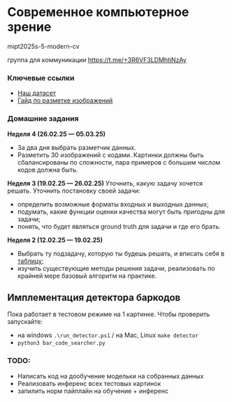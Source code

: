 # Современное компьютерное зрение

mipt2025s-5-modern-cv

группа для коммуникации https://t.me/+3R6VF3LDMhtiNzAy

### Ключевые ссылки

* [Наш датасет](https://huggingface.co/datasets/mipt-modern-cv/barcodes)
* [Гайд по разметке изображений](markup_guide.md)

### Домашние задания

**Неделя 4 (26.02.25 — 05.03.25)**
* За два дня выбрать разметчик данных.
* Разметить 30 изображений с кодами. Картинки должны быть сбалансированы по сложности, пара примеров с большим числом кодов должна быть.

**Неделя 3 (19.02.25 — 26.02.25)**
Уточнить, какую задачу хочется решать. Уточнить постановку своей задачи:
* определить возможные форматы входных и выходных данных;
* подумать, какие функции оценки качества могут быть пригодны для задачи;
* понять, что будет являться ground truth для задачи и где его брать.

**Неделя 2 (12.02.25 — 19.02.25)**
* Выбрать ту подзадачу, которую ты будешь решать, и вписать себя в [таблицу](https://docs.google.com/spreadsheets/d/1Yk-5f7Oj-KKH4crqZKOk2gE6I7E_kKZ4Eh0DJjRH10o/edit?usp=sharing);
* изучить существующие методы решения задачи, реализовать по крайней мере базовый алгоритм на практике.

## Имплементация детектора баркодов
Пока работает в тестовом режиме на 1 картинке.
Чтобы проверить запускайте:
- на windows `.\run_detector.ps1` / на Mac, Linux `make detector`
- `python3 bar_code_searcher.py`

### TODO:
- Написать код на дообучение модельки на собранных данных
- Реализовать инференс всех тестовых картинок
- запилить норм пайплайн на обучение + инференс
